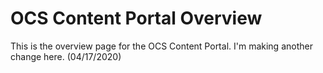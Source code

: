 OCS Content Portal Overview
===========================

This is the overview page for the OCS Content Portal.
I'm making another change here. (04/17/2020)